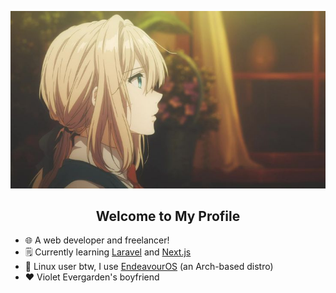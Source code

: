 <div align="center">

![Violet Evergarden!](assets/violet-evergarden.jpg)
  
</div>
<div align="center">
  
## Welcome to My Profile

</div>

- 🌐 A web developer and freelancer!
- 🗒️ Currently learning [Laravel](https://laravel.com) and [Next.js](https://nextjs.org/)
- 🐧 Linux user btw, I use [EndeavourOS](https://endeavouros.com/) (an Arch-based distro)
- ♥️ Violet Evergarden's boyfriend
